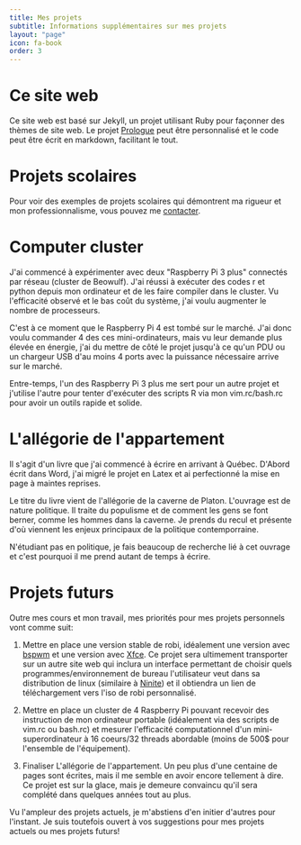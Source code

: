 ```yaml
---
title: Mes projets
subtitle: Informations supplémentaires sur mes projets
layout: "page"
icon: fa-book
order: 3
---
```

# Ce site web

Ce site web est basé sur Jekyll, un projet utilisant Ruby pour façonner des thèmes de site web. Le projet [Prologue](http://jekyllthemes.org/themes/jekyll-theme-prologue/) peut être personnalisé et le code peut être écrit en markdown, facilitant le tout.

# Projets scolaires

Pour voir des exemples de projets scolaires qui démontrent ma rigueur et mon professionnalisme, vous pouvez me [contacter](mailto:infos@maximerobineau.com).

# Computer cluster

J'ai commencé à expérimenter avec deux "Raspberry Pi 3 plus" connectés par réseau (cluster de Beowulf). J'ai réussi à exécuter des codes r et python depuis mon ordinateur et de les faire compiler dans le cluster. Vu l'efficacité observé et le bas coût du système, j'ai voulu augmenter le nombre de processeurs.

C'est à ce moment que le Raspberry Pi 4 est tombé sur le marché. J'ai donc voulu commander 4 des ces mini-ordinateurs, mais vu leur demande plus élevée en énergie, j'ai du mettre de côté le projet jusqu'à ce qu'un PDU ou un chargeur USB d'au moins 4 ports avec la puissance nécessaire arrive sur le marché.

Entre-temps, l'un des Raspberry Pi 3 plus me sert pour un autre projet et j'utilise l'autre pour tenter d'exécuter des scripts R via mon vim.rc/bash.rc pour avoir un outils rapide et solide.

# L'allégorie de l'appartement

Il s'agit d'un livre que j'ai commencé à écrire en arrivant à Québec. D'Abord écrit dans Word, j'ai migré le projet en Latex et ai perfectionné la mise en page à maintes reprises.

Le titre du livre vient de l'allégorie de la caverne de Platon. L'ouvrage est de nature politique. Il traite du populisme et de comment les gens se font berner, comme les hommes dans la caverne. Je prends du recul et présente d'où viennent les enjeux principaux de la politique contemporraine.

N'étudiant pas en politique, je fais beaucoup de recherche lié à cet ouvrage et c'est pourquoi il me prend autant de temps à écrire. 

# Projets futurs

Outre mes cours et mon travail, mes priorités pour mes projets personnels vont comme suit:

1. Mettre en place une version stable de robi, idéalement une version avec [bspwm](https://wiki.archlinux.org/index.php/Bspwm) et une version avec [Xfce](https://wiki.archlinux.org/index.php/xfce). Ce projet sera ultimement transporter sur un autre site web qui inclura un interface permettant de choisir quels programmes/environnement de bureau l'utilisateur veut dans sa distribution de linux (similaire à [Ninite](https://ninite.com/)) et il obtiendra un lien de téléchargement vers l'iso de robi personnalisé.

2. Mettre en place un cluster de 4 Raspberry Pi pouvant recevoir des instruction de mon ordinateur portable (idéalement via des scripts de vim.rc ou bash.rc) et mesurer l'efficacité computationnel d'un mini-superordinateur à 16 coeurs/32 threads abordable (moins de 500$ pour l'ensemble de l'équipement).

3. Finaliser L'allégorie de l'appartement. Un peu plus d'une centaine de pages sont écrites, mais il me semble en avoir encore tellement à dire. Ce projet est sur la glace, mais je demeure convaincu qu'il sera complété dans quelques années tout au plus.

Vu l'ampleur des projets actuels, je m'abstiens d'en initier d'autres pour l'instant. Je suis toutefois ouvert à vos suggestions pour mes projets actuels ou mes projets futurs!
